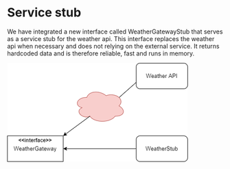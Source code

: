 # Service stub
We have integrated a new interface called WeatherGatewayStub that serves as a service stub for the weather api. 
This interface replaces the weather api when necessary and does not relying on the external service. It returns
hardcoded data and is therefore reliable, fast and runs in memory.

![image](img/weather_service_stub.png)